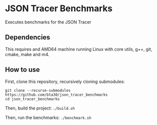 # JSON Tracer Benchmarks
Executes benchmarks for the JSON Tracer

## Dependencies
This requires and AMD64 machine running Linux with core utils, g++, git, cmake, make and m4.

## How to use
First, clone this repository, recursively cloning submodules:
```
git clone --recurse-submodules https://github.com/bta30/json_tracer_benchmarks
cd json_tracer_benchmarks
```

Then, build the project:
```./build.sh```

Then, run the benchmarks:
```./benchmark.sh```
